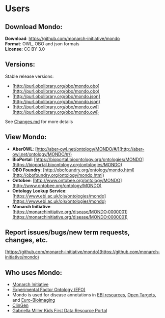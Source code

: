 ---
---
# Users

## Download Mondo:

**Download**: https://github.com/monarch-initiative/mondo  
**Format**: OWL, OBO and json formats  
**License**: CC BY 3.0  

## Versions:

Stable release versions: 

- [http://purl.obolibrary.org/obo/mondo.obo](http://purl.obolibrary.org/obo/mondo.obo)  
- [http://purl.obolibrary.org/obo/mondo.json](http://purl.obolibrary.org/obo/mondo.json)
- [http://purl.obolibrary.org/obo/mondo.owl](http://purl.obolibrary.org/obo/mondo.owl)  

See [Changes.md](https://github.com/monarch-initiative/mondo/blob/master/Changes.md) for more details


## View Mondo:

- **AberOWL**: [http://aber-owl.net/ontology/MONDO/#/](http://aber-owl.net/ontology/MONDO/#/)
- **BioPortal**: [https://bioportal.bioontology.org/ontologies/MONDO](https://bioportal.bioontology.org/ontologies/MONDO)
- **OBO Foundry**: [http://obofoundry.org/ontology/mondo.html](http://obofoundry.org/ontology/mondo.html)
- **Ontobee**: [http://www.ontobee.org/ontology/MONDO](http://www.ontobee.org/ontology/MONDO)
- **Ontology Lookup Service**: [https://www.ebi.ac.uk/ols/ontologies/mondo](https://www.ebi.ac.uk/ols/ontologies/mondo)
- **Monarch Initiative**: [https://monarchinitiative.org/disease/MONDO:0000001](https://monarchinitiative.org/disease/MONDO:0000001)


## Report issues/bugs/new term requests, changes, etc.

[https://github.com/monarch-initiative/mondo](https://github.com/monarch-initiative/mondo)

## Who uses Mondo:

- [Monarch Initiative](https://monarchinitiative.org/)
- [Experimental Factor Ontology (EFO)](https://www.ebi.ac.uk/efo/)
- Mondo is used for disease annotations in [EBI resources](https://www.ebi.ac.uk/services), [Open Targets](https://www.opentargets.org/), and [Euro-Bioimaging](http://www.eurobioimaging.eu/)  
- [ClinGen](https://clinicalgenome.org/)
- [Gabriella Miller Kids First Data Resource Portal](https://kidsfirstdrc.org/)